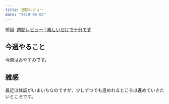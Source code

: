 ```yaml
---
title: 週間レビュー
date: "2019-06-02"
---
```


前回: [週間レビュー | 楽しいだけで十分です](https://yinm.info/20190526/)

## 今週やること
今週はおやすみです。

## 雑感
最近は体調がいまいちなのですが、少しずつでも進めれるところは進めていきたいところです。
